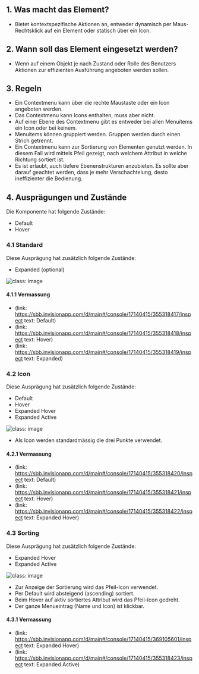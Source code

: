 ## 1. Was macht das Element?
* Bietet kontextspezifische Aktionen an, entweder dynamisch per Maus-Rechtsklick auf ein Element oder statisch über ein Icon.

## 2. Wann soll das Element eingesetzt werden?
* Wenn auf einem Objekt je nach Zustand oder Rolle des Benutzers Aktionen zur effizienten Ausführung angeboten werden sollen.

## 3. Regeln
* Ein Contextmenu kann über die rechte Maustaste oder ein Icon angeboten werden.
* Das Contextmenu kann Icons enthalten, muss aber nicht.
* Auf einer Ebene des Contextmenu gibt es entweder bei allen Menuitems ein Icon oder bei keinem. 
* Menuitems können gruppiert werden. Gruppen werden durch einen Strich getrennt.
* Ein Contextmenu kann zur Sortierung von Elementen genutzt werden. In diesem Fall wird mittels Pfeil gezeigt, nach welchem Attribut in welche Richtung sortiert ist.
* Es ist erlaubt, auch tiefere Ebenenstrukturen anzubieten. Es sollte aber darauf geachtet werden, dass je mehr Verschachtelung, desto ineffizienter die Bedienung.

## 4. Ausprägungen und Zustände
Die Komponente hat folgende Zustände:
* Default
* Hover

### 4.1 Standard
Diese Ausprägung hat zusätzlich folgende Zustände:
* Expanded (optional)

![](https://raw.githubusercontent.com/sbb-design-systems/sbb-design-system/master/webapp/components/contextmenu/images/contextmenu_default.png 'class: image')

#### 4.1.1 Vermassung
* (link: https://sbb.invisionapp.com/d/main#/console/17140415/355318417/inspect text: Default)
* (link: https://sbb.invisionapp.com/d/main#/console/17140415/355318418/inspect text: Hover)
* (link: https://sbb.invisionapp.com/d/main#/console/17140415/355318419/inspect text: Expanded)

### 4.2 Icon
Diese Ausprägung hat zusätzlich folgende Zustände:
* Default
* Hover
* Expanded Hover
* Expanded Active

![](https://raw.githubusercontent.com/sbb-design-systems/sbb-design-system/master/webapp/components/contextmenu/images/contextmenu_icon.png 'class: image')

* Als Icon werden standardmässig die drei Punkte verwendet. 

#### 4.2.1 Vermassung
* (link: https://sbb.invisionapp.com/d/main#/console/17140415/355318420/inspect text: Default)
* (link: https://sbb.invisionapp.com/d/main#/console/17140415/355318421/inspect text: Hover)
* (link: https://sbb.invisionapp.com/d/main#/console/17140415/355318422/inspect text: Expanded Hover)

### 4.3 Sorting
Diese Ausprägung hat zusätzlich folgende Zustände:
* Expanded Hover
* Expanded Active

![](https://raw.githubusercontent.com/sbb-design-systems/sbb-design-system/master/webapp/components/contextmenu/images/contextmenu_sorting.png 'class: image')
* Zur Anzeige der Sortierung wird das Pfeil-Icon verwendet.
* Per Default wird absteigend (ascending) sortiert.
* Beim Hover auf aktiv sortiertes Attribut wird das Pfeil-Icon gedreht.
* Der ganze Menueintrag (Name und Icon) ist klickbar.

#### 4.3.1 Vermassung
* (link: https://sbb.invisionapp.com/d/main#/console/17140415/369105601/inspect text: Expanded Hover)
* (link: https://sbb.invisionapp.com/d/main#/console/17140415/355318423/inspect text: Expanded Active)